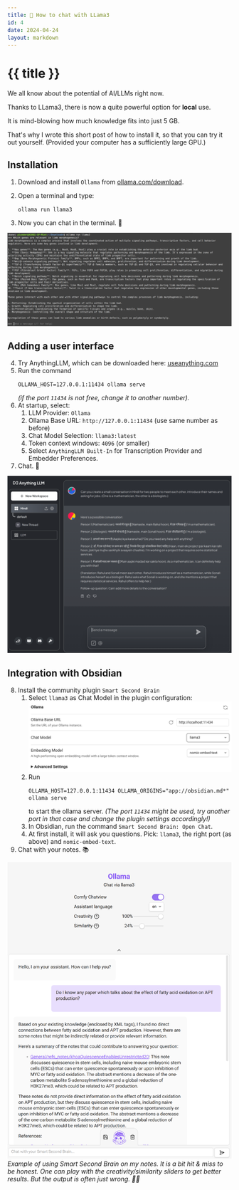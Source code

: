 ```yaml
---
title: 🦙 How to chat with LLama3 
id: 4
date: 2024-04-24
layout: markdown
---
```


# {{ title }}

We all know about the potential of AI/LLMs right now. 

Thanks to LLama3, there is now a quite powerful option for **local** use.

It is mind-blowing how much knowledge fits into just 5 GB.


That's why I wrote this short post of how to install it, so that you can try it out yourself. (Provided your computer has a sufficiently large GPU.)

## Installation

1. Download and install `Ollama` from [ollama.com/download](https://ollama.com/download). 

2. Open a terminal and type: 
    ```
    ollama run llama3
    ``` 

3. Now you can chat in the terminal. 🎉

![](imgs/ollama_limb.png)

## Adding a user interface

4. Try AnythingLLM, which can be downloaded here: [useanything.com](https://useanything.com/)
5. Run the command 
    ```
    OLLAMA_HOST=127.0.0.1:11434 ollama serve
    ``` 
    _(if the port `11434` is not free, change it to another number)._
6. At startup, select:
    1. LLM Provider: `Ollama`
    2. Ollama Base URL: `http://127.0.0.1:11434` (use same number as before)
    3. Chat Model Selection: `llama3:latest`
    4. Token context windows: `4096` (or smaller)
   6. Select `AnythingLLM Built-In` for Transcription Provider and Embedder Preferences.
7. Chat. 💁


![](imgs/anythingllm_demo.png)

## Integration with Obsidian

8. Install the community plugin `Smart Second Brain`
    1. Select `llama3` as Chat Model in the plugin configuration:
    ![](imgs/obsidian_s2b_1.png)
    2. Run 
        ```
        OLLAMA_HOST=127.0.0.1:11434 OLLAMA_ORIGINS="app://obsidian.md*" ollama serve
        ``` 
        to start the ollama server. 
        _(The port `11434` might be used, try another port in that case and change the plugin settings accordingly!)_
    3. In Obsidian, run the command `Smart Second Brain: Open Chat`. 
    4. At first install, it will ask you questions. Pick: `llama3`, the right port (as above) and `nomic-embed-text`.
9. Chat with your notes. 📚

![](imgs/obsidian_s2b_4.png)
*Example of using Smart Second Brain on my notes. It is a bit hit & miss to be honest. One can play with the creativity/similarity sliders to get better results. But the output is often just wrong. 🙅‍♀️* 